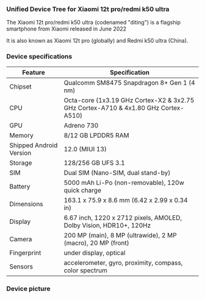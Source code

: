 ### Unified Device Tree for Xiaomi 12t pro/redmi k50 ultra

The  Xiaomi 12t pro/redmi k50 ultra (codenamed "diting") is a flagship smartphone from Xiaomi released in June 2022

It is also known as Xiaomi 12t pro (globally) and Redmi k50 ultra (China).

### Device specifications
| Feature |	Specification |
| ------------- | ------------- |
| Chipset | Qualcomm SM8475 Snapdragon 8+ Gen 1 (4 nm) |
| CPU | Octa-core (1x3.19 GHz Cortex-X2 & 3x2.75 GHz Cortex-A710 & 4x1.80 GHz Cortex-A510) |
| GPU | Adreno 730 |
| Memory | 8/12 GB LPDDR5 RAM |
| Shipped Android Version |	12.0 (MIUI 13) |
| Storage |	128/256 GB UFS 3.1 |
| SIM | Dual SIM (Nano-SIM, dual stand-by) |
| Battery |	5000 mAh Li-Po (non-removable), 120w quick charge |
| Dimensions | 163.1 x 75.9 x 8.6 mm (6.42 x 2.99 x 0.34 in) |
| Display |	6.67 inch, 1220 x 2712 pixels, AMOLED, Dolby Vision, HDR10+, 120Hz |
| Camera | 200 MP (main), 8 MP (ultrawide), 2 MP (macro), 20 MP (front) |
| Fingerprint |	under display, optical |
| Sensors | accelerometer, gyro, proximity, compass, color spectrum |

### Device picture
